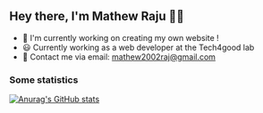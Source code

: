 ## Hey there, I'm Mathew Raju 🙌🏽 


- 🌱 I'm currently working on creating my own website !
- 😃 Currently working as a web developer at the Tech4good lab
- 🍃 Contact me via email: mathew2002raj@gmail.com

### Some statistics

[![Anurag's GitHub stats](https://github-readme-stats.vercel.app/api?username=wanderman12345&show_icons=true&theme=dark)](https://github.com/anuraghazra/github-readme-stats)
